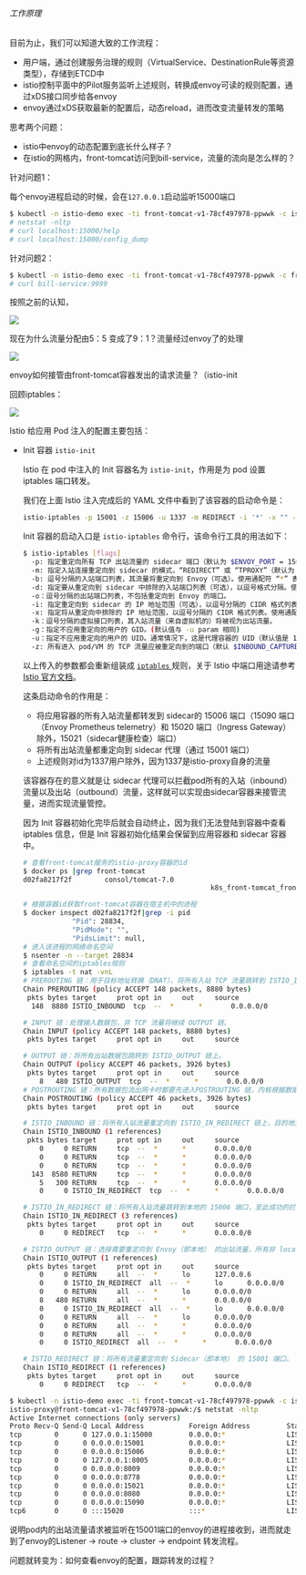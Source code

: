 

###### 工作原理

目前为止，我们可以知道大致的工作流程：

- 用户端，通过创建服务治理的规则（VirtualService、DestinationRule等资源类型），存储到ETCD中
- istio控制平面中的Pilot服务监听上述规则，转换成envoy可读的规则配置，通过xDS接口同步给各envoy
- envoy通过xDS获取最新的配置后，动态reload，进而改变流量转发的策略

思考两个问题：

- istio中envoy的动态配置到底长什么样子？
- 在istio的网格内，front-tomcat访问到bill-service，流量的流向是怎么样的？



针对问题1：

每个envoy进程启动的时候，会在`127.0.0.1`启动监听15000端口

```bash
$ kubectl -n istio-demo exec -ti front-tomcat-v1-78cf497978-ppwwk -c istio-proxy bash
# netstat -nltp
# curl localhost:15000/help
# curl localhost:15000/config_dump
```



针对问题2：

```bash
$ kubectl -n istio-demo exec -ti front-tomcat-v1-78cf497978-ppwwk -c front-tomcat bash
# curl bill-service:9999
```

按照之前的认知，

![](images\cluster-ip-route.jpg)



现在为什么流量分配由5：5 变成了9：1？流量经过envoy了的处理

![](images\9-1.jpg)



envoy如何接管由front-tomcat容器发出的请求流量？（istio-init

回顾iptables：

![](images\iptables.jpg)

Istio 给应用 Pod 注入的配置主要包括：

- Init 容器 `istio-init`

  Istio 在 pod 中注入的 Init 容器名为 `istio-init`，作用是为 pod 设置 iptables 端口转发。

  我们在上面 Istio 注入完成后的 YAML 文件中看到了该容器的启动命令是：

  ```bash
  istio-iptables -p 15001 -z 15006 -u 1337 -m REDIRECT -i '*' -x "" -b '*' -d 15090,15021,15020
  ```

  Init 容器的启动入口是 `istio-iptables` 命令行，该命令行工具的用法如下：

  ```bash
  $ istio-iptables [flags]
    -p: 指定重定向所有 TCP 出站流量的 sidecar 端口（默认为 $ENVOY_PORT = 15001）
    -m: 指定入站连接重定向到 sidecar 的模式，“REDIRECT” 或 “TPROXY”（默认为 $ISTIO_INBOUND_INTERCEPTION_MODE)
    -b: 逗号分隔的入站端口列表，其流量将重定向到 Envoy（可选）。使用通配符 “*” 表示重定向所有端口。为空时表示禁用所有入站重定向（默认为 $ISTIO_INBOUND_PORTS）
    -d: 指定要从重定向到 sidecar 中排除的入站端口列表（可选），以逗号格式分隔。使用通配符“*” 表示重定向所有入站流量（默认为 $ISTIO_LOCAL_EXCLUDE_PORTS）
    -o：逗号分隔的出站端口列表，不包括重定向到 Envoy 的端口。
    -i: 指定重定向到 sidecar 的 IP 地址范围（可选），以逗号分隔的 CIDR 格式列表。使用通配符 “*” 表示重定向所有出站流量。空列表将禁用所有出站重定向（默认为 $ISTIO_SERVICE_CIDR）
    -x: 指定将从重定向中排除的 IP 地址范围，以逗号分隔的 CIDR 格式列表。使用通配符 “*” 表示重定向所有出站流量（默认为 $ISTIO_SERVICE_EXCLUDE_CIDR）。
    -k：逗号分隔的虚拟接口列表，其入站流量（来自虚拟机的）将被视为出站流量。
    -g：指定不应用重定向的用户的 GID。(默认值与 -u param 相同)
    -u：指定不应用重定向的用户的 UID。通常情况下，这是代理容器的 UID（默认值是 1337，即 istio-proxy 的 UID）。
    -z: 所有进入 pod/VM 的 TCP 流量应被重定向到的端口（默认 $INBOUND_CAPTURE_PORT = 15006）。
  ```

  以上传入的参数都会重新组装成 [`iptables` ](https://wangchujiang.com/linux-command/c/iptables.html)规则，关于 Istio 中端口用途请参考 [Istio 官方文档](https://istio.io/latest/docs/ops/deployment/requirements/)。 

  这条启动命令的作用是：

  - 将应用容器的所有入站流量都转发到 sidecar的 15006 端口（15090 端口（Envoy Prometheus telemetry）和 15020 端口（Ingress Gateway）除外，15021（sidecar健康检查）端口）
  - 将所有出站流量都重定向到 sidecar 代理（通过 15001 端口）
  - 上述规则对id为1337用户除外，因为1337是istio-proxy自身的流量

  该容器存在的意义就是让 sidecar 代理可以拦截pod所有的入站（inbound）流量以及出站（outbound）流量，这样就可以实现由sidecar容器来接管流量，进而实现流量管控。

  因为 Init 容器初始化完毕后就会自动终止，因为我们无法登陆到容器中查看 iptables 信息，但是 Init 容器初始化结果会保留到应用容器和 sidecar 容器中。

  ```bash
  # 查看front-tomcat服务的istio-proxy容器的id
  $ docker ps |grep front-tomcat
  d02fa8217f2f        consol/tomcat-7.0                                   "/bin/sh -c /opt/tom…"   2 days ago          Up 2 days
                                                k8s_front-tomcat_front-tomcat-v1-78cf497978-ppwwk_istio-demo_f03358b1-ed17-4811-ac7e-9f70e6bd797b_0
  
  # 根据容器id获取front-tomcat容器在宿主机中的进程
  $ docker inspect d02fa8217f2f|grep -i pid
              "Pid": 28834,
              "PidMode": "",
              "PidsLimit": null,
  # 进入该进程的网络命名空间
  $ nsenter -n --target 28834
  # 查看命名空间的iptables规则
  $ iptables -t nat -vnL
  # PREROUTING 链：用于目标地址转换（DNAT），将所有入站 TCP 流量跳转到 ISTIO_INBOUND 链上。
  Chain PREROUTING (policy ACCEPT 148 packets, 8880 bytes)
   pkts bytes target     prot opt in     out     source               destination
    148  8880 ISTIO_INBOUND  tcp  --  *      *       0.0.0.0/0            0.0.0.0/0
  
  # INPUT 链：处理输入数据包，非 TCP 流量将继续 OUTPUT 链。
  Chain INPUT (policy ACCEPT 148 packets, 8880 bytes)
   pkts bytes target     prot opt in     out     source               destination
  
  # OUTPUT 链：将所有出站数据包跳转到 ISTIO_OUTPUT 链上。
  Chain OUTPUT (policy ACCEPT 46 packets, 3926 bytes)
   pkts bytes target     prot opt in     out     source               destination
      8   480 ISTIO_OUTPUT  tcp  --  *      *       0.0.0.0/0            0.0.0.0/0
  # POSTROUTING 链：所有数据包流出网卡时都要先进入POSTROUTING 链，内核根据数据包目的地判断是否需要转发出去，我们看到此处未做任何处理。
  Chain POSTROUTING (policy ACCEPT 46 packets, 3926 bytes)
   pkts bytes target     prot opt in     out     source               destination
  
  # ISTIO_INBOUND 链：将所有入站流量重定向到 ISTIO_IN_REDIRECT 链上，目的地为 15090，15020，15021端口的流量除外，发送到以上两个端口的流量将返回 iptables 规则链的调用点，即 PREROUTING 链的后继 POSTROUTING。
  Chain ISTIO_INBOUND (1 references)
   pkts bytes target     prot opt in     out     source               destination
      0     0 RETURN     tcp  --  *      *       0.0.0.0/0            0.0.0.0/0            tcp dpt:15008
      0     0 RETURN     tcp  --  *      *       0.0.0.0/0            0.0.0.0/0            tcp dpt:22
      0     0 RETURN     tcp  --  *      *       0.0.0.0/0            0.0.0.0/0            tcp dpt:15090
    143  8580 RETURN     tcp  --  *      *       0.0.0.0/0            0.0.0.0/0            tcp dpt:15021
      5   300 RETURN     tcp  --  *      *       0.0.0.0/0            0.0.0.0/0            tcp dpt:15020
      0     0 ISTIO_IN_REDIRECT  tcp  --  *      *       0.0.0.0/0            0.0.0.0/0
  
  # ISTIO_IN_REDIRECT 链：将所有入站流量跳转到本地的 15006 端口，至此成功的拦截了流量到sidecar中。
  Chain ISTIO_IN_REDIRECT (3 references)
   pkts bytes target     prot opt in     out     source               destination
      0     0 REDIRECT   tcp  --  *      *       0.0.0.0/0            0.0.0.0/0            redir ports 15006
  
  # ISTIO_OUTPUT 链：选择需要重定向到 Envoy（即本地） 的出站流量，所有非 localhost 的流量全部转发到 ISTIO_REDIRECT。为了避免流量在该 Pod 中无限循环，所有到 istio-proxy 用户空间的流量都返回到它的调用点中的下一条规则，本例中即 OUTPUT 链，因为跳出 ISTIO_OUTPUT 规则之后就进入下一条链 POSTROUTING。如果目的地非 localhost 就跳转到 ISTIO_REDIRECT；如果流量是来自 istio-proxy 用户空间的，那么就跳出该链，返回它的调用链继续执行下一条规则（OUTPUT 的下一条规则，无需对流量进行处理）；所有的非 istio-proxy 用户空间的目的地是 localhost 的流量就跳转到 ISTIO_REDIRECT。
  Chain ISTIO_OUTPUT (1 references)
   pkts bytes target     prot opt in     out     source               destination
      0     0 RETURN     all  --  *      lo      127.0.0.6            0.0.0.0/0
      0     0 ISTIO_IN_REDIRECT  all  --  *      lo      0.0.0.0/0           !127.0.0.1            owner UID match 1337
      0     0 RETURN     all  --  *      lo      0.0.0.0/0            0.0.0.0/0            ! owner UID match 1337
      8   480 RETURN     all  --  *      *       0.0.0.0/0            0.0.0.0/0            owner UID match 1337
      0     0 ISTIO_IN_REDIRECT  all  --  *      lo      0.0.0.0/0           !127.0.0.1            owner GID match 1337
      0     0 RETURN     all  --  *      lo      0.0.0.0/0            0.0.0.0/0            ! owner GID match 1337
      0     0 RETURN     all  --  *      *       0.0.0.0/0            0.0.0.0/0            owner GID match 1337
      0     0 RETURN     all  --  *      *       0.0.0.0/0            127.0.0.1
      0     0 ISTIO_REDIRECT  all  --  *      *       0.0.0.0/0            0.0.0.0/0
  
  # ISTIO_REDIRECT 链：将所有流量重定向到 Sidecar（即本地） 的 15001 端口。
  Chain ISTIO_REDIRECT (1 references)
   pkts bytes target     prot opt in     out     source               destination
      0     0 REDIRECT   tcp  --  *      *       0.0.0.0/0            0.0.0.0/0            redir ports 15001
  ```




```bash
$ kubectl -n istio-demo exec -ti front-tomcat-v1-78cf497978-ppwwk -c istio-proxy bash
istio-proxy@front-tomcat-v1-78cf497978-ppwwk:/$ netstat -nltp
Active Internet connections (only servers)
Proto Recv-Q Send-Q Local Address           Foreign Address         State       PID/Program name
tcp        0      0 127.0.0.1:15000         0.0.0.0:*               LISTEN      16/envoy
tcp        0      0 0.0.0.0:15001           0.0.0.0:*               LISTEN      16/envoy
tcp        0      0 0.0.0.0:15006           0.0.0.0:*               LISTEN      16/envoy
tcp        0      0 127.0.0.1:8005          0.0.0.0:*               LISTEN      -
tcp        0      0 0.0.0.0:8009            0.0.0.0:*               LISTEN      -
tcp        0      0 0.0.0.0:8778            0.0.0.0:*               LISTEN      -
tcp        0      0 0.0.0.0:15021           0.0.0.0:*               LISTEN      16/envoy
tcp        0      0 0.0.0.0:8080            0.0.0.0:*               LISTEN      -
tcp        0      0 0.0.0.0:15090           0.0.0.0:*               LISTEN      16/envoy
tcp6       0      0 :::15020                :::*                    LISTEN      1/pilot-agent
```

说明pod内的出站流量请求被监听在15001端口的envoy的进程接收到，进而就走到了envoy的Listener -> route -> cluster -> endpoint 转发流程。

问题就转变为：如何查看envoy的配置，跟踪转发的过程？

